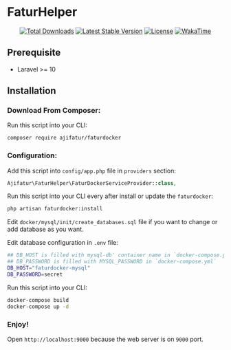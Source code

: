 # FaturHelper

<p align="center">
  <a href="https://packagist.org/packages/ajifatur/faturdocker"><img src="https://poser.pugx.org/ajifatur/faturdocker/d/total.svg" alt="Total Downloads"></a>
  <a href="https://packagist.org/packages/ajifatur/faturdocker"><img src="https://poser.pugx.org/ajifatur/faturdocker/v/stable.svg" alt="Latest Stable Version"></a>
  <a href="https://packagist.org/packages/ajifatur/faturdocker"><img src="https://poser.pugx.org/ajifatur/faturdocker/license.svg" alt="License"></a>
  <a href="https://wakatime.com/@ajifatur"><img src="https://wakatime.com/badge/user/7096d127-6916-4f3e-add2-b7f5ca9e1b66/project/f840f725-5b03-4345-809c-24f1142d91ae.svg" alt="WakaTime"></a>
</p>

## Prerequisite
- Laravel >= 10

## Installation

### Download From Composer:

Run this script into your CLI:

```sh
composer require ajifatur/faturdocker
```

### Configuration:

Add this script into `config/app.php` file in `providers` section:

``` php
Ajifatur\FaturHelper\FaturDockerServiceProvider::class,
```

Run this script into your CLI every after install or update the `faturdocker`:

```sh
php artisan faturdocker:install
```

Edit `docker/mysql/init/create_databases.sql` file if you want to change or add database as you want.

Edit database configuration in `.env` file:

```sh
## DB_HOST is filled with mysql-db' container name in `docker-compose.yml`
## DB_PASSWORD is filled with MYSQL_PASSWORD in `docker-compose.yml`
DB_HOST="faturdocker-mysql"
DB_PASSWORD=secret
```

Run this script into your CLI:

```sh
docker-compose build
docker-compose up -d
```

### Enjoy!

Open `http://localhost:9000` because the web server is on `9000` port.
